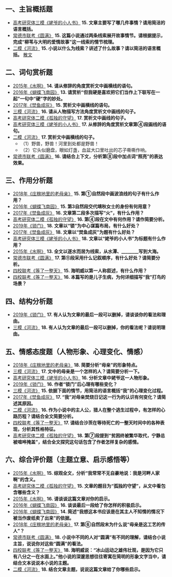 ## 一、主旨概括题
- [高考研究体三模《姥爷的小人书》](../../../../Resource/高考研究体三模.pdf) **15. 文章主要写了哪几件事情？请用简洁的语言概括。**
- [常德市联考《圆满》](../../../../Resource/常德市联考.pdf) **15. 这篇小说通过两条线索展开故事情节。请根据提示，完成“柳苇与大明的爱情故事”这一线索的情节梳理。**
- [二模《河流》](../../../../Resource/二模.pdf) **15. 小说以什么为线索？讲述了什么故事？请以简洁的语言概括。**
[散文](散文.md)
## 二、词句赏析题
- [2015年《水啊》](../../../../Resource/15-19阅读练习.pdf) **14. 请从修辞的角度赏析文中画横线的语句。**
- [2016年《蝴蝶飞南园》](../../../../Resource/15-19阅读练习.pdf) **13. 请赏析“但我硬是喜欢把它们当作上下联写在一起”一句中“硬”字的妙处。**
- [2017年《焚鱼成灰》](../../../../Resource/15-19阅读练习.pdf) **15. 赏析文中画横线的语句。**
- [三模《河流》](../../../../Resource/三模.pdf) **16. 请从人物描写方法角度赏析文中画线的句子。**
- [高考研究体二模《孤独的守望》](../../../../Resource/高考研究体二模.pdf) **17. 赏析文中画线的句子。**
- [高考研究体三模《姥爷的小人书》](../../../../Resource/高考研究体三模.pdf) **17. 从修辞的角度赏析文章第④段画线的语句。**
- [二模《河流》](../../../../Resource/二模.pdf) **17. 赏析文中画横线的句子。**  
  - （1）野兽，野兽！河里到处都是野兽！  
  - （2）它头似磨盘，眼如灯盏，血盆大口里吐出的芯子嘶嘶作响。
- [常德市联考《圆满》](../../../../Resource/常德市联考.pdf) **16. 请结合上下文，分析第⑧段中加点词“照亮”的表达效果。**

## 三、作用分析题
- [2018年《庄稼地里的老母亲》](../../../../Resource/15-19阅读练习.pdf) **15. 第①自然段中画波浪线的句子有什么作用？**
- [2016年《蝴蝶飞南园》](../../../../Resource/15-19阅读练习.pdf) **15. 第3自然段交代靖秋女士的身份有何用意？**
- [2017年《焚鱼成灰》](../../../../Resource/15-19阅读练习.pdf) **16. 文章第二段多次描写“火”，有什么作用？**
- [高考研究体二模《孤独的守望》](../../../../Resource/高考研究体二模.pdf) **16. 第④段在文中有何作用？请作简要分析。**
- [2019年《锁门》](../../../../Resource/15-19阅读练习.pdf) **18. 文章以“锁”为中心谋篇布局，有什么好处？**
- [2017年《焚鱼成灰》](../../../../Resource/15-19阅读练习.pdf) **18. 文章以“焚鱼成灰”为题有什么好处？**
- [高考研究体三模《姥爷的小人书》](../../../../Resource/高考研究体三模.pdf) **18. 文章以“姥爷的小人书”为标题有什么作用？**
- [2015年《水啊》](../../../../Resource/15-19阅读练习.pdf) **13. 全文以逐水而居为线索，从水潭、________写到大海。**
- [常德市联考《圆满》](../../../../Resource/常德市联考.pdf) **17. 第⑪段采用什么记叙顺序，有什么好处？请简要分析。**
- [四校联考《等了一整天》](../../../../Resource/四校联考.pdf) **15. 海明威以第一人称叙述，有什么作用？**
- [四校联考《等了一整天》](../../../../Resource/四校联考.pdf) **16. 本篇写的是儿子生病，为何详细描写“我”打鸟的场景？**

## 四、结构分析题
- [2019年《锁门》](../../../../Resource/15-19阅读练习.pdf) **17. 有人认为文章的最后一段可以删掉，请谈谈你的看法和理由。**
- [三模《河流》](../../../../Resource/三模.pdf) **18. 有人认为文章的最后一段可以删掉，你的看法呢？请说明理由。**

## 五、情感态度题（人物形象、心理变化、情感）
- [2018年《庄稼地里的老母亲》](../../../../Resource/15-19阅读练习.pdf) **18. 简要分析“母亲”的形象特点。**
- [三模《河流》](../../../../Resource/三模.pdf) **17. 文中的母亲是一个怎样的人？请简要分析一下。**
- [高考研究体三模《姥爷的小人书》](../../../../Resource/高考研究体三模.pdf) **16. 分析文章中姥爷这一人物形象。**
- [2019年《锁门》](../../../../Resource/15-19阅读练习.pdf) **16. 作者“锁门”后心理有哪些变化？**
- [三模《河流》](../../../../Resource/三模.pdf) **15. 依据下面的情节，用简洁的语言概括“我”的心理变化过程。**
- [2017年《焚鱼成灰》](../../../../Resource/15-19阅读练习.pdf) **17. “我”对母亲焚烧日记这一行为的认识有何变化？请简述其原因。**
- [二模《河流》](../../../../Resource/二模.pdf) **16. 作为小说中的主人公，猎人在整个逃生过程中，有怎样的心路历程？请结合全文简要分析。**
- [四校联考《等了一整天》](../../../../Resource/四校联考.pdf) **17. 请结合沙茨在等待死亡的一整天时间中的各种表现，分析其性格特征。**
- [高考研究体二模《孤独的守望》](../../../../Resource/高考研究体二模.pdf) **18. 第⑦段提到“贫困终被繁华取代，宁静总被喧哗掩盖”，结合全文探究这句话包含了作者怎样复杂的感情。**

## 六、综合评价题（主题立意、启示感悟等）
- [2015年《水啊》](../../../../Resource/15-19阅读练习.pdf) **15. 综观全文，分析“我常常不无自豪地说：我是河畔人家啊”的含义。**
- [高考研究体二模《孤独的守望》](../../../../Resource/高考研究体二模.pdf) **15. 文章的题目为“孤独的守望”，从文中看包含哪些含义？**
- [2015年《水啊》](../../../../Resource/15-19阅读练习.pdf) **16. 请谈谈这篇文章对你的启示。**
- [2016年《蝴蝶飞南园》](../../../../Resource/15-19阅读练习.pdf) **16. 谈谈最后一段给了你怎样的积极启示。**
- [2016年《蝴蝶飞南园》](../../../../Resource/15-19阅读练习.pdf) **14. 简述“我想这本书应该是在其主人不知情的情况下被当作废纸卖了出来”的依据。**
- [2018年《庄稼地里的老母亲》](../../../../Resource/15-19阅读练习.pdf) **17. 第⑥自然段末为什么说“母亲是这工艺的传人”？**
- [常德市联考《圆满》](../../../../Resource/常德市联考.pdf) **18. 小说中不同的人对“圆满”有不同的理解，请结合小说主旨，说说你对这些“圆满”的看法。**
- [四校联考《等了一整天》](../../../../Resource/四校联考.pdf) **18. 海明威说：“冰山运动之雄伟壮观，是因为它只有八分之一在水面上。”他小说的深邃思想往往寄寓在简明的形象文字当中，请结合文本说说本小说的主题。**
- [二模《河流》](../../../../Resource/二模.pdf) **18. 结合文章主题，说说这篇文章给了你哪些启示。**
